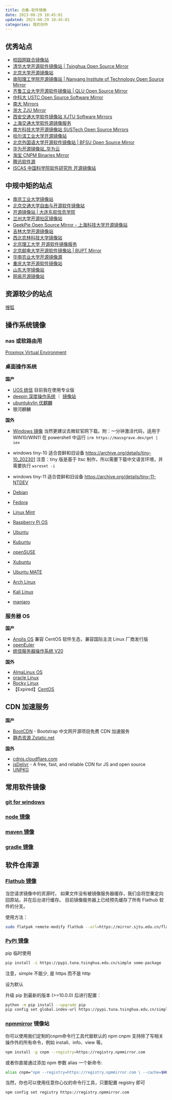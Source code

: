 ```yaml
---
title: 合集-软件镜像
date: 2023-08-29 10:45:01
updated: 2023-08-29 10:45:01
categories: 我的创作
---
```


## 优秀站点

* [校园网联合镜像站](https://mirrors.cernet.edu.cn/list)
* [清华大学开源软件镜像站 | Tsinghua Open Source Mirror](https://mirrors.tuna.tsinghua.edu.cn/)
* [北京大学开源镜像站](https://mirrors.pku.edu.cn/Mirrors)
* [南阳理工学院开源镜像站 | Nanyang Institute of Technology Open Source Mirror](https://mirror.nyist.edu.cn/)
* [齐鲁工业大学开源软件镜像站 | QLU Open Source Mirror](https://mirrors.qlu.edu.cn/)
* [中科大 USTC Open Source Software Mirror](https://mirrors.ustc.edu.cn/)
* [南大 Mirrors](https://mirrors.nju.edu.cn)
* [浙大 ZJU Mirror](https://mirrors.zju.edu.cn)
* [西安交通大学软件镜像站 XJTU Software Mirrors](https://mirrors.xjtu.edu.cn)
* [上海交通大学软件源镜像服务](https://mirror.sjtu.edu.cn)
* [南方科技大学开源镜像站 SUSTech Open Source Mirrors](https://mirrors.sustech.edu.cn)
* [哈尔滨工业大学开源镜像站](https://mirrors.hit.edu.cn/#/home)
* [北京外国语大学开源软件镜像站 | BFSU Open Source Mirror](https://mirrors.bfsu.edu.cn)
* [华为开源镜像站_华为云](https://mirrors.huaweicloud.com/home)
* [淘宝 CNPM Binaries Mirror](https://registry.npmmirror.com/binary.html)
* [腾讯软件源](https://mirrors.cloud.tencent.com/)
* [ISCAS 中国科学院软件研究所 开源镜像站](https://mirror.iscas.ac.cn/)

<!-- more -->

## 中规中矩的站点

* [南京工业大学镜像站](https://mirrors.njtech.edu.cn/mirrors)
* [北京交通大学自由与开源软件镜像站](https://mirror.bjtu.edu.cn)
* [开源镜像站 | 大连东软信息学院](https://mirrors.neusoft.edu.cn)
* [兰州大学开源社区镜像站](https://mirror.lzu.edu.cn/)
* [GeekPie Open Source Mirror - 上海科技大学开源镜像站](https://mirrors.shanghaitech.edu.cn)
* [吉林大学开源镜像站](https://mirrors.jlu.edu.cn)
* [西北农林科技大学镜像站](https://mirrors.nwafu.edu.cn/)
* [北京理工大学 开源软件镜像服务](https://mirrors.bit.edu.cn/web)
* [北京邮电大学开源软件镜像站 | BUPT Mirror](http://mirrors.bupt.edu.cn)
* [华南农业大学开源镜像源](https://mirrors.scau.edu.cn)
* [重庆大学开源软件镜像站](https://mirrors.cqu.edu.cn/#/)
* [山东大学镜像站](https://mirrors.sdu.edu.cn/index.html#/mirror)
* [网易开源镜像站](https://mirrors.163.com)

## 资源较少的站点

[搜狐](https://mirrors.sohu.com)

## 操作系统镜像

### nas 或软路由用

[Proxmox Virtual Environment](https://www.proxmox.com/en/downloads/proxmox-virtual-environment)

### 桌面操作系统

**国产**

* [UOS 统信](https://www.chinauos.com/resource/download-professional) 目前我在使用专业版
* [deepin 深度操作系统](https://www.deepin.org/zh/download) ｜ [镜像站](https://mirrors.hust.edu.cn/deepin-cd)
* [ubuntukylin 优麒麟](https://www.ubuntukylin.com/downloads)
* 银河麒麟

**国外**
 
* [Windows 镜像](https://www.landiannews.com/download-category/down/os) 当然更建议去微软官网下载。附：一分钟激活代码，适用于 WIN10/WIN11 在 powershell 中运行 `irm https://massgrave.dev/get | iex`
* windows tiny-10 适合尝鲜和旧设备 https://archive.org/details/tiny-10_202301 注意：tiny 版是基于 ltsc 制作，所以需要下载中文语言环境，并需要执行 `wsreset -i`
* windows tiny-11 适合尝鲜和旧设备 https://archive.org/details/tiny-11-NTDEV

* [Debian](https://www.debian.org/download)
* [Fedora](https://fedoraproject.org/workstation)
* [Linux Mint](https://www.linuxmint.com/download.php)
* [Raspberry Pi OS](https://www.raspberrypi.com/software/operating-systems)
* [Ubuntu](https://cn.ubuntu.com/download/desktop)
* [Kubuntu](https://kubuntu.org/getkubuntu)
* [openSUSE](https://www.opensuse.org)
* [Xubuntu](https://xubuntu.org)
* [Ubuntu MATE](https://ubuntu-mate.org/download)
* [Arch Linux](https://archlinux.org/)
* [Kali Linux](https://www.kali.org/)
* [manjaro](https://manjaro.org/download/)

### 服务器 OS

**国产**

* [Anolis OS](https://openanolis.cn/download) 兼容 CentOS 软件生态，兼容国际主流 Linux 厂商发行版
* [openEuler](https://www.openeuler.org/zh/download/get-os)
* [统信服务器操作系统 V20](https://www.chinauos.com/resource/download-server-ufu)

**国外**

* [AlmaLinux OS](https://almalinux.org/get-almalinux)
* [oracle Linux](https://www.oracle.com/cn/linux)
* [Rocky Linux](https://rockylinux.org/zh_CN/download)
* 【Expired】[CentOS](https://www.centos.org/download)

##  CDN 加速服务

**国产**

* [BootCDN](https://www.bootcdn.cn/) - Bootstrap 中文网开源项目免费 CDN 加速服务
* [静态资源 Zstatic.net](https://www.zstatic.net)

**国外**

* [cdnjs.cloudflare.com](https://cdnjs.cloudflare.com)
* [jsDelivr](https://www.jsdelivr.com/) - A free, fast, and reliable CDN for JS and open source
* [UNPKG](https://unpkg.com/)

## 常用软件镜像

### [git for windows](https://registry.npmmirror.com/binary.html?path=git-for-windows/)

### [node 镜像](https://registry.npmmirror.com/binary.html?path=node/)

### [maven 镜像](https://repo.huaweicloud.com/apache/maven/maven-3/)

### [gradle 镜像](https://mirrors.cloud.tencent.com/gradle/)

## 软件仓库源

### [Flathub 镜像](https://mirror.sjtu.edu.cn/docs/flathub)

当您请求镜像中的资源时， 如果文件没有被镜像服务器缓存，我们会将您重定向回原站，并在后台进行缓存。 目前镜像服务器上已经预先缓存了所有 Flathub 软件的分支。

使用方法：

```sh
sudo flatpak remote-modify flathub --url=https://mirror.sjtu.edu.cn/flathub
```

### [PyPI 镜像](https://mirrors.tuna.tsinghua.edu.cn/help/pypi)

pip 临时使用

```sh
pip install -i https://pypi.tuna.tsinghua.edu.cn/simple some-package
```

注意，simple 不能少, 是 https 而不是 http

设为默认

升级 pip 到最新的版本 (>=10.0.0) 后进行配置：

```sh
python -m pip install --upgrade pip
pip config set global.index-url https://pypi.tuna.tsinghua.edu.cn/simple
```

### [npmmirror](http://npmmirror.com/) 镜像站

你可以使用我们定制的cnpm命令行工具代替默认的 npm
cnpm 支持除了写相关操作外的所有命令，例如 install、info、view 等。

```sh
npm install -g cnpm --registry=https://registry.npmmirror.com
```

或者你直接通过添加 npm 参数 alias 一个新命令:

```sh
alias cnpm="npm --registry=https://registry.npmmirror.com \ --cache=$HOME/.npm/.cache/cnpm \ --disturl=https://npmmirror.com/mirrors/node \ --userconfig=$HOME/.cnpmrc"
```

当然，你也可以使用任意你心仪的命令行工具，只要配置 registry 即可

```sh
npm config set registry https://registry.npmmirror.com
```
